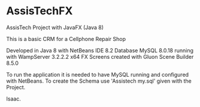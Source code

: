 # AssisTechFX
AssisTech Project with JavaFX (Java 8)

This is a basic CRM for a Cellphone Repair Shop

Developed in Java 8 with NetBeans IDE 8.2
Database MySQL 8.0.18 running with WampServer 3.2.2.2 x64
FX Screens created with Gluon Scene Builder 8.5.0

To run the application it is needed to have MySQL running and configured with NetBeans.
To create the Schema use 'Assistech my.sql' given with the Project.

Isaac.
